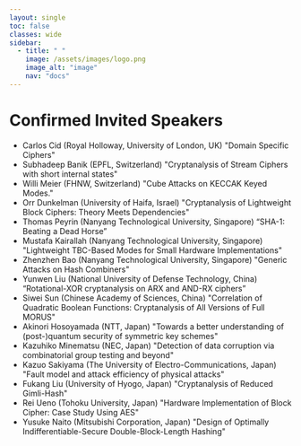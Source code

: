 ```yaml
---
layout: single
toc: false
classes: wide
sidebar:  
  - title: " "   
    image: /assets/images/logo.png
    image_alt: "image"
    nav: "docs"
---
```


# Confirmed Invited Speakers

- Carlos Cid (Royal Holloway, University of London, UK)
  "Domain Specific Ciphers"
- Subhadeep Banik (EPFL, Switzerland)
  "Cryptanalysis of Stream Ciphers with short internal states"
- Willi Meier (FHNW, Switzerland)
  "Cube Attacks on KECCAK Keyed Modes."
- Orr Dunkelman (University of Haifa, Israel)
  "Cryptanalysis of Lightweight Block Ciphers: Theory Meets Dependencies"
- Thomas Peyrin (Nanyang Technological University, Singapore)
  “SHA-1: Beating a Dead Horse”
- Mustafa Kairallah (Nanyang Technological University, Singapore)
  "Lightweight TBC-Based Modes for Small Hardware Implementations"
- Zhenzhen Bao (Nanyang Technological University, Singapore)
  "Generic Attacks on Hash Combiners"
- Yunwen Liu (National University of Defense Technology, China)
  “Rotational-XOR cryptanalysis on ARX and AND-RX ciphers”
- Siwei Sun (Chinese Academy of Sciences, China)
 "Correlation of Quadratic Boolean Functions: Cryptanalysis of All Versions of Full MORUS"
- Akinori Hosoyamada (NTT, Japan)
  "Towards a better understanding of (post-)quantum security of symmetric key schemes"
- Kazuhiko Minematsu (NEC, Japan)
  "Detection of data corruption via combinatorial group testing and beyond"
- Kazuo Sakiyama (The University of Electro-Communications, Japan)
  "Fault model and attack efficiency of physical attacks"
- Fukang Liu (University of Hyogo, Japan)
  "Cryptanalysis of Reduced Gimli-Hash"
- Rei Ueno (Tohoku University, Japan)
  "Hardware Implementation of Block Cipher: Case Study Using AES"
- Yusuke Naito (Mitsubishi Corporation, Japan)
  "Design of Optimally Indifferentiable-Secure Double-Block-Length Hashing"
